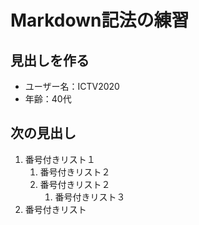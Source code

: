 # Markdown記法の練習
## 見出しを作る

- ユーザー名：ICTV2020
- 年齢：40代

## 次の見出し

1. 番号付きリスト１
    1. 番号付きリスト２
    1. 番号付きリスト２
        1. 番号付きリスト３
1. 番号付きリスト
